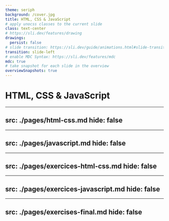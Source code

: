 ```yaml
---
theme: seriph
background: /cover.jpg
title: HTML, CSS & JavaScript
# apply unocss classes to the current slide
class: text-center
# https://sli.dev/features/drawing
drawings:
  persist: false
# slide transition: https://sli.dev/guide/animations.html#slide-transitions
transition: slide-left
# enable MDC Syntax: https://sli.dev/features/mdc
mdc: true
# take snapshot for each slide in the overview
overviewSnapshots: true
---
```


# HTML, CSS & JavaScript

---
src: ./pages/html-css.md
hide: false
---

---
src: ./pages/javascript.md
hide: false
---

---
src: ./pages/exercices-html-css.md
hide: false
---

---
src: ./pages/exercices-javascript.md
hide: false
---

---
src: ./pages/exercises-final.md
hide: false
---
